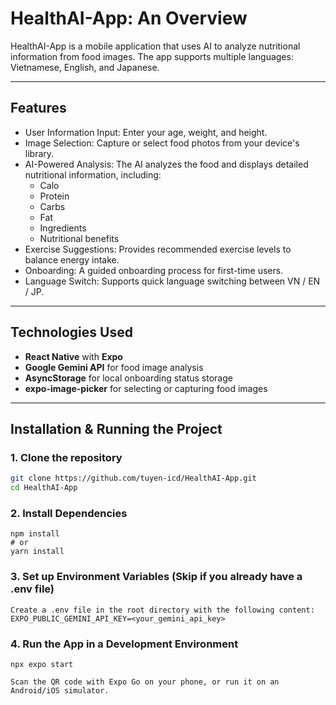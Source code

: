 # HealthAI-App: An Overview

HealthAI-App is a mobile application that uses AI to analyze nutritional information from food images. 
The app supports multiple languages: Vietnamese, English, and Japanese.

---

## Features

- User Information Input: Enter your age, weight, and height.
- Image Selection: Capture or select food photos from your device's library.
- AI-Powered Analysis: The AI analyzes the food and displays detailed nutritional information, including:
  - Calo
  - Protein
  - Carbs
  - Fat
  - Ingredients
  - Nutritional benefits
- Exercise Suggestions: Provides recommended exercise levels to balance energy intake.
- Onboarding: A guided onboarding process for first-time users.
- Language Switch: Supports quick language switching between VN / EN / JP.

---

## Technologies Used

- **React Native** with **Expo**
- **Google Gemini API** for food image analysis
- **AsyncStorage** for local onboarding status storage
- **expo-image-picker** for selecting or capturing food images

---

## Installation & Running the Project

### 1. Clone the repository

```bash
git clone https://github.com/tuyen-icd/HealthAI-App.git
cd HealthAI-App
````

### 2. Install Dependencies
```
npm install
# or
yarn install
```

### 3. Set up Environment Variables (Skip if you already have a .env file)
```
Create a .env file in the root directory with the following content:
EXPO_PUBLIC_GEMINI_API_KEY=<your_gemini_api_key>
```

### 4. Run the App in a Development Environment
```
npx expo start

Scan the QR code with Expo Go on your phone, or run it on an Android/iOS simulator.
```
